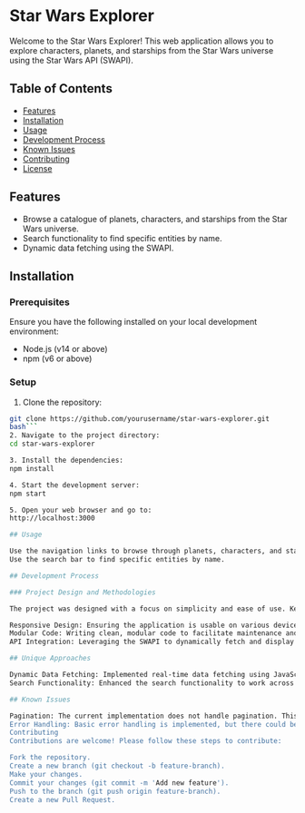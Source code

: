# Star Wars Explorer

Welcome to the Star Wars Explorer! This web application allows you to explore characters, planets, and starships from the Star Wars universe using the Star Wars API (SWAPI).

## Table of Contents

- [Features](#features)
- [Installation](#installation)
- [Usage](#usage)
- [Development Process](#development-process)
- [Known Issues](#known-issues)
- [Contributing](#contributing)
- [License](#license)

## Features

- Browse a catalogue of planets, characters, and starships from the Star Wars universe.
- Search functionality to find specific entities by name.
- Dynamic data fetching using the SWAPI.

## Installation

### Prerequisites

Ensure you have the following installed on your local development environment:

- Node.js (v14 or above)
- npm (v6 or above)

### Setup

1. Clone the repository:

```bash
git clone https://github.com/yourusername/star-wars-explorer.git
bash```
2. Navigate to the project directory:
cd star-wars-explorer

3. Install the dependencies:
npm install

4. Start the development server:
npm start

5. Open your web browser and go to:
http://localhost:3000

## Usage

Use the navigation links to browse through planets, characters, and starships.
Use the search bar to find specific entities by name.

## Development Process

### Project Design and Methodologies

The project was designed with a focus on simplicity and ease of use. Key design considerations included:

Responsive Design: Ensuring the application is usable on various devices.
Modular Code: Writing clean, modular code to facilitate maintenance and future enhancements.
API Integration: Leveraging the SWAPI to dynamically fetch and display data.

## Unique Approaches

Dynamic Data Fetching: Implemented real-time data fetching using JavaScript’s fetch API to ensure the latest information is displayed.
Search Functionality: Enhanced the search functionality to work across multiple categories (planets, characters, starships) by querying the SWAPI endpoints dynamically.

## Known Issues

Pagination: The current implementation does not handle pagination. This could lead to incomplete data being displayed if the number of entities exceeds the API's response limit.
Error Handling: Basic error handling is implemented, but there could be edge cases where the application does not gracefully handle API failures or network issues.
Contributing
Contributions are welcome! Please follow these steps to contribute:

Fork the repository.
Create a new branch (git checkout -b feature-branch).
Make your changes.
Commit your changes (git commit -m 'Add new feature').
Push to the branch (git push origin feature-branch).
Create a new Pull Request.
